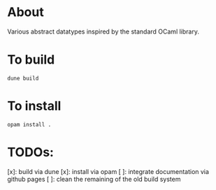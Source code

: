 About
=====
Various abstract datatypes inspired by the standard OCaml library.

To build
========

```
dune build
```

To install
==========

```
opam install .
```

TODOs:
======

[x]: build via dune
[x]: install via opam
[ ]: integrate documentation via github pages
[ ]: clean the remaining of the old build system

